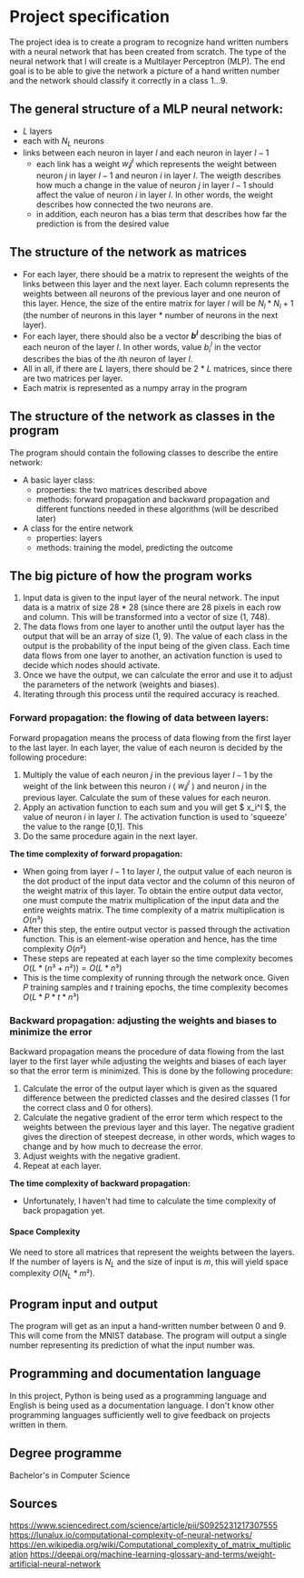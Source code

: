 # Project specification

The project idea is to create a program to recognize hand written numbers with a neural network that has been created from scratch. The type of the neural network that I will create is a Multilayer Perceptron (MLP). The end goal is to be able to give the network a picture of a hand written number and the network should classify it correctly in a class 1...9.

## The general structure of a MLP neural network:

- $L$ layers
- each with $N_L$ neurons
- links between each neuron in layer $l$ and each neuron in layer $l-1$
    - each link has a weight $w_ij^l$ which represents the weight between neuron $j$ in layer $l-1$ and neuron $i$ in layer $l$. The weigth describes how much a change in the value of neuron $j$ in layer $l-1$ should affect the value of neuron $i$ in layer $l$. In other words, the weight describes how connected the two neurons are.
    - in addition, each neuron has a bias term that describes how far the prediction is from the desired value

## The structure of the network as matrices

- For each layer, there should be a matrix to represent the weights of the links between this layer and the next layer. Each column represents the weights between all neurons of the previous layer and one neuron of this layer. Hence, the size of the entire matrix for layer $l$ will be $N_l * N_l+1$ (the number of neurons in this layer * number of neurons in the next layer).
- For each layer, there should also be a vector **$b^l$** describing the bias of each neuron of the layer $l$. In other words, value $b_i^l$ in the vector describes the bias of the $i$th neuron of layer $l$.
- All in all, if there are $L$ layers, there should be 2 * $L$ matrices, since there are two matrices per layer. 
- Each matrix is represented as a numpy array in the program

## The structure of the network as classes in the program

The program should contain the following classes to describe the entire network:

- A basic layer class:
    - properties: the two matrices described above
    - methods: forward propagation and backward propagation and different functions needed in these algorithms (will be described later)
- A class for the entire network
    - properties: layers
    - methods: training the model, predicting the outcome

## The big picture of how the program works

1. Input data is given to the input layer of the neural network. The input data is a matrix of size 28 * 28 (since there are 28 pixels in each row and column. This will be transformed into a vector of size (1, 748).
3. The data flows from one layer to another until the output layer has the output that will be an array of size (1, 9). The value of each class in the output is the probability of the input being of the given class. Each time data flows from one layer to another, an activation function is used to decide which nodes should activate.
4. Once we have the output, we can calculate the error and use it to adjust the parameters of the network (weights and biases).
5. Iterating through this process until the required accuracy is reached.

### Forward propagation: the flowing of data between layers:

Forward propagation means the process of data flowing from the first layer to the last layer. In each layer, the value of each neuron is decided by the following procedure:

1. Multiply the value of each neuron $j$ in the previous layer $l-1$ by the weight of the link between this neuron $i$ ( $w_ij^l$ ) and neuron $j$ in the previous layer. Calculate the sum of these values for each neuron.
2. Apply an activation function to each sum and you will get $ x_i^l $, the value of neuron $i$ in layer $l$. The activation function is used to 'squeeze' the value to the range [0,1]. This 
3. Do the same procedure again in the next layer.

**The time complexity of forward propagation:**
- When going from layer $l-1$ to layer $l$, the output value of each neuron is the dot product of the input data vector and the column of this neuron of the weight matrix of this layer. To obtain the entire output data vector, one must compute the matrix multiplication of the input data and the entire weights matrix. The time complexity of a matrix multiplication is $O(n³)$
- After this step, the entire output vector is passed through the activation function. This is an element-wise operation and hence, has the time complexity $O(n²)$
- These steps are repeated at each layer so the time complexity becomes $O(L*(n³+n²)) = O(L * n³)$
- This is the time complexity of running through the network once. Given $P$ training samples and $t$ training epochs, the time complexity becomes $O(L * P * t * n³)$

### Backward propagation: adjusting the weights and biases to minimize the error

Backward propagation means the procedure of data flowing from the last layer to the first layer while adjusting the weights and biases of each layer so that the error term is minimized. This is done by the following procedure:

1. Calculate the error of the output layer which is given as the squared difference between the predicted classes and the desired classes (1 for the correct class and 0 for others).
2. Calculate the negative gradient of the error term which respect to the weights between the previous layer and this layer. The negative gradient gives the direction of steepest decrease, in other words, which wages to change and by how much to decrease the error.
3. Adjust weights with the negative gradient.
4. Repeat at each layer. 


**The time complexity of backward propagation:**
- Unfortunately, I haven't had time to calculate the time complexity of back propagation yet.

#### Space Complexity

We need to store all matrices that represent the weights between the layers. If the number of layers is $N_L$ and the size of input is $m$, this will yield space complexity $O(N_L * m²)$.


## Program input and output
The program will get as an input a hand-written number between 0 and 9. This will come from the MNIST database. The program will output a single number representing its prediction of what the input number was.

## Programming and documentation language

In this project, Python is being used as a programming language and English is being used as a documentation language. I don't know other programming languages sufficiently well to give feedback on projects written in them.

## Degree programme

Bachelor's in Computer Science

## Sources

https://www.sciencedirect.com/science/article/pii/S0925231217307555
https://lunalux.io/computational-complexity-of-neural-networks/
https://en.wikipedia.org/wiki/Computational_complexity_of_matrix_multiplication
https://deepai.org/machine-learning-glossary-and-terms/weight-artificial-neural-network
